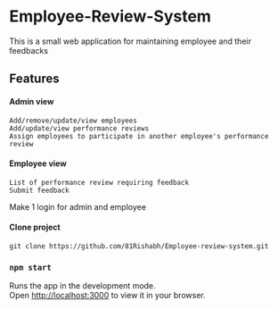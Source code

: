 # Employee-Review-System
This is a small web application for maintaining employee and their feedbacks

## Features
 #### Admin view
    Add/remove/update/view employees
    Add/update/view performance reviews
    Assign employees to participate in another employee's performance review
 #### Employee view
    List of performance review requiring feedback
    Submit feedback
Make 1 login for admin and employee


#### Clone project
    git clone https://github.com/81Rishabh/Employee-review-system.git

### `npm start`
Runs the app in the development mode.\
Open [http://localhost:3000](http://localhost:3000) to view it in your browser.

